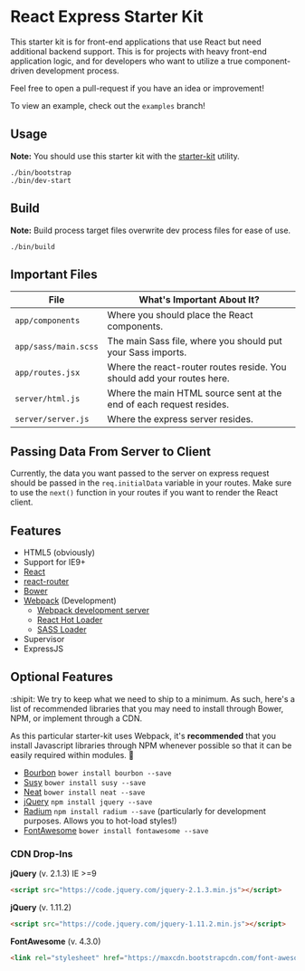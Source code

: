 # React Express Starter Kit
This starter kit is for front-end applications that use React but need additional backend support. This is for projects with heavy front-end application logic, and for developers who want to utilize a true component-driven development process.

Feel free to open a pull-request if you have an idea or improvement!

To view an example, check out the `examples` branch!

## Usage
__Note:__ You should use this starter kit with the [starter-kit](https://www.npmjs.com/package/starter-kit) utility.

```
./bin/bootstrap
./bin/dev-start
```

## Build
__Note:__ Build process target files overwrite dev process files for ease of use.

```
./bin/build
```

## Important Files
|File|What's Important About It?
|------|------|
|`app/components`|Where you should place the React components.|
|`app/sass/main.scss`|The main Sass file, where you should put your Sass imports.|
|`app/routes.jsx`|Where the react-router routes reside. You should add your routes here.|
|`server/html.js`|Where the main HTML source sent at the end of each request resides.|
|`server/server.js`|Where the express server resides.|

## Passing Data From Server to Client
Currently, the data you want passed to the server on express request should be passed in the `req.initialData` variable in your routes. Make sure to use the `next()` function in your routes if you want to render the React client.

## Features
- HTML5 (obviously)
- Support for IE9+
- [React](https://facebook.github.io/react/)
- [react-router](https://github.com/rackt/react-router)
- [Bower](http://bower.io)
- [Webpack](http://webpack.github.io/) (Development)
	- [Webpack development server](http://webpack.github.io/docs/webpack-dev-server.html)
	- [React Hot Loader](http://gaearon.github.io/react-hot-loader/)
	- [SASS Loader](https://github.com/jtangelder/sass-loader)
- Supervisor
- ExpressJS

## Optional Features
:shipit: We try to keep what we need to ship to a minimum. As such, here's a list of recommended libraries that you may need to install through Bower, NPM, or implement through a CDN.

As this particular starter-kit uses Webpack, it's __recommended__ that you install Javascript libraries through NPM whenever possible so that it can be easily required within modules. :money_with_wings:

- [Bourbon](http://bourbon.io/) `bower install bourbon --save`
- [Susy](http://susy.oddbird.net/) `bower install susy --save`
- [Neat](http://neat.bourbon.io/) `bower install neat --save`
- [jQuery](http://jquery.com/) `npm install jquery --save`
- [Radium](http://projects.formidablelabs.com/radium/) `npm install radium --save` (particularly for development purposes. Allows you to hot-load styles!)
- [FontAwesome](http://fortawesome.github.io/Font-Awesome/icons/) `bower install fontawesome --save`

### CDN Drop-Ins
**jQuery** (v. 2.1.3) IE >=9
```html
<script src="https://code.jquery.com/jquery-2.1.3.min.js"></script>
```
**jQuery** (v. 1.11.2)
```html
<script src="https://code.jquery.com/jquery-1.11.2.min.js"></script>
```
**FontAwesome** (v. 4.3.0)
```html
<link rel="stylesheet" href="https://maxcdn.bootstrapcdn.com/font-awesome/4.3.0/css/font-awesome.min.css">
```
